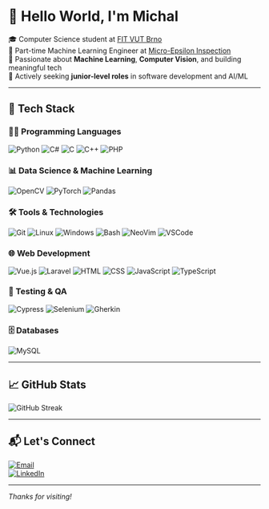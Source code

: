 # 👋 Hello World, I'm Michal

🎓 Computer Science student at [FIT VUT Brno](https://www.fit.vut.cz)  
💼 Part-time Machine Learning Engineer at [Micro-Epsilon Inspection](https://www.me-inspection.sk/company)  
🔬 Passionate about **Machine Learning**, **Computer Vision**, and building meaningful tech  
🚀 Actively seeking **junior-level roles** in software development and AI/ML

---

## 🚀 Tech Stack

### 👨‍💻 Programming Languages
![Python](https://skillicons.dev/icons?i=python) ![C#](https://skillicons.dev/icons?i=cs) ![C](https://skillicons.dev/icons?i=c) ![C++](https://skillicons.dev/icons?i=cpp) ![PHP](https://skillicons.dev/icons?i=php)

### 📊 Data Science & Machine Learning
![OpenCV](https://skillicons.dev/icons?i=opencv) ![PyTorch](https://skillicons.dev/icons?i=pytorch) ![Pandas](https://skillicons.dev/icons?i=pandas)

### 🛠️ Tools & Technologies
![Git](https://skillicons.dev/icons?i=git) ![Linux](https://skillicons.dev/icons?i=linux) ![Windows](https://skillicons.dev/icons?i=windows) ![Bash](https://skillicons.dev/icons?i=bash) ![NeoVim](https://skillicons.dev/icons?i=neovim) ![VSCode](https://skillicons.dev/icons?i=vscode) 

### 🌐 Web Development
![Vue.js](https://skillicons.dev/icons?i=vue) ![Laravel](https://skillicons.dev/icons?i=laravel) ![HTML](https://skillicons.dev/icons?i=html) ![CSS](https://skillicons.dev/icons?i=css) ![JavaScript](https://skillicons.dev/icons?i=js) ![TypeScript](https://skillicons.dev/icons?i=ts)

### 🧪 Testing & QA
![Cypress](https://skillicons.dev/icons?i=cypress) ![Selenium](https://skillicons.dev/icons?i=selenium) ![Gherkin](https://skillicons.dev/icons?i=gherkin)

### 🗄️ Databases
![MySQL](https://skillicons.dev/icons?i=mysql)

---

## 📈 GitHub Stats

![GitHub Streak](https://github-readme-streak-stats.herokuapp.com/?user=misobalogh&theme=nord)

---

## 📬 Let's Connect

[![Email](https://img.shields.io/badge/Email-baloghmichal03@gmail.com-blue?style=flat-square&logo=gmail)](mailto:baloghmichal03@gmail.com)  
[![LinkedIn](https://img.shields.io/badge/LinkedIn-michal--balogh-blue?style=flat-square&logo=linkedin)](https://www.linkedin.com/in/michal-balogh/)

---

_Thanks for visiting!_
